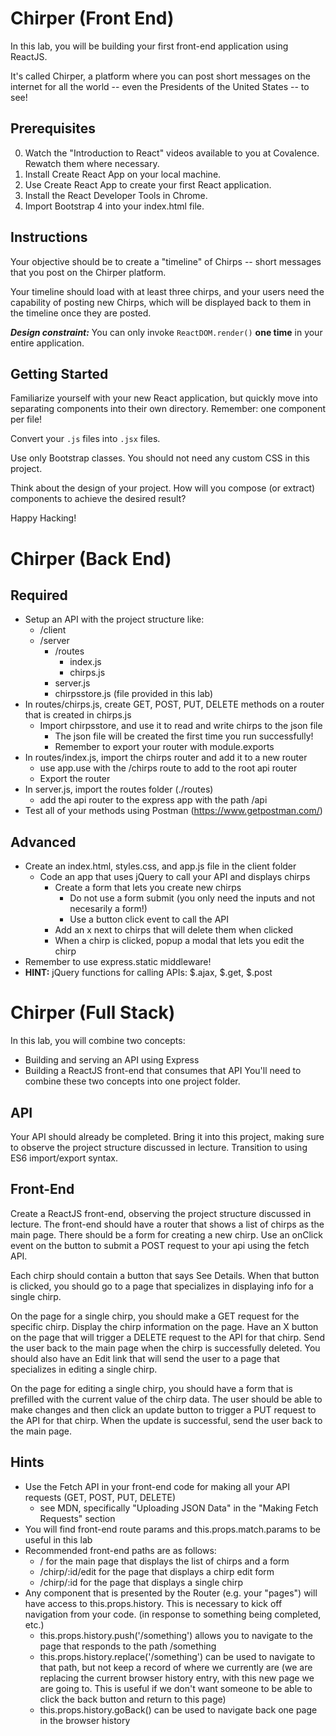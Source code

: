 # Chirper (Front End)
In this lab, you will be building your first front-end application using ReactJS. 

It's called Chirper, a platform where you can post short messages on the internet for all the world -- even the Presidents of the United States -- to see!

## Prerequisites
0. Watch the "Introduction to React" videos available to you at Covalence. Rewatch them where necessary.
1. Install Create React App on your local machine.
2. Use Create React App to create your first React application.
3. Install the React Developer Tools in Chrome.
4. Import Bootstrap 4 into your index.html file.

## Instructions 
Your objective should be to create a "timeline" of Chirps -- short messages that you post on the Chirper platform. 

Your timeline should load with at least three chirps, and your users need the capability of posting new Chirps, which will be displayed back to them in the timeline once they are posted. 

***Design constraint:*** You can only invoke `ReactDOM.render()` **one time** in your entire application.

## Getting Started
Familiarize yourself with your new React application, but quickly move into separating components into their own directory. 
Remember: one component per file! 

Convert your `.js` files into `.jsx` files.

Use only Bootstrap classes. You should not need any custom CSS in this project.

Think about the design of your project. How will you compose (or extract) components to achieve the desired result?

Happy Hacking!

# Chirper (Back End)

## Required

* Setup an API with the project structure like:
  * /client
  * /server
    * /routes
      * index.js
      * chirps.js
    * server.js
    * chirpsstore.js (file provided in this lab)
* In routes/chirps.js, create GET, POST, PUT, DELETE methods on a router that is created in chirps.js
  * Import chirpsstore, and use it to read and write chirps to the json file
    * The json file will be created the first time you run successfully!
    * Remember to export your router with module.exports
* In routes/index.js, import the chirps router and add it to a new router
  * use app.use with the /chirps route to add to the root api router
  * Export the router
* In server.js, import the routes folder (./routes)
  * add the api router to the express app with the path /api
* Test all of your methods using Postman (https://www.getpostman.com/)

## Advanced

* Create an index.html, styles.css, and app.js file in the client folder
  * Code an app that uses jQuery to call your API and displays chirps
    * Create a form that lets you create new chirps
      * Do not use a form submit (you only need the inputs and not necesarily a form!)
      * Use a button click event to call the API
    * Add an x next to chirps that will delete them when clicked
    * When a chirp is clicked, popup a modal that lets you edit the chirp
* Remember to use express.static middleware!
* **HINT:** jQuery functions for calling APIs: $.ajax, $.get, $.post

# Chirper (Full Stack)

In this lab, you will combine two concepts:

* Building and serving an API using Express
* Building a ReactJS front-end that consumes that API
You'll need to combine these two concepts into one project folder.

## API

Your API should already be completed. Bring it into this project, making sure to observe the project structure discussed in lecture. Transition to using ES6 import/export syntax.

## Front-End

Create a ReactJS front-end, observing the project structure discussed in lecture. The front-end should have a router that shows a list of chirps as the main page. There should be a form for creating a new chirp. Use an onClick event on the button to submit a POST request to your api using the fetch API.

Each chirp should contain a button that says See Details. When that button is clicked, you should go to a page that specializes in displaying info for a single chirp.

On the page for a single chirp, you should make a GET request for the specific chirp. Display the chirp information on the page. Have an X button on the page that will trigger a DELETE request to the API for that chirp. Send the user back to the main page when the chirp is successfully deleted. You should also have an Edit link that will send the user to a page that specializes in editing a single chirp.

On the page for editing a single chirp, you should have a form that is prefilled with the current value of the chirp data. The user should be able to make changes and then click an update button to trigger a PUT request to the API for that chirp. When the update is successful, send the user back to the main page.

## Hints

* Use the Fetch API in your front-end code for making all your API requests (GET, POST, PUT, DELETE)
  * see MDN, specifically "Uploading JSON Data" in the "Making Fetch Requests" section
* You will find front-end route params and this.props.match.params to be useful in this lab
* Recommended front-end paths are as follows:
  * / for the main page that displays the list of chirps and a form
  * /chirp/:id/edit for the page that displays a chirp edit form
  * /chirp/:id for the page that displays a single chirp
* Any component that is presented by the Router (e.g. your "pages") will have access to this.props.history. This is necessary to kick off navigation from your code. (in response to something being completed, etc.)
  * this.props.history.push('/something') allows you to navigate to the page that responds to the path /something
  * this.props.history.replace('/something') can be used to navigate to that path, but not keep a record of where we currently are (we are replacing the current browser history entry, with this new page we are going to. This is useful if we don't want someone to be able to click the back button and return to this page)
  * this.props.history.goBack() can be used to navigate back one page in the browser history

